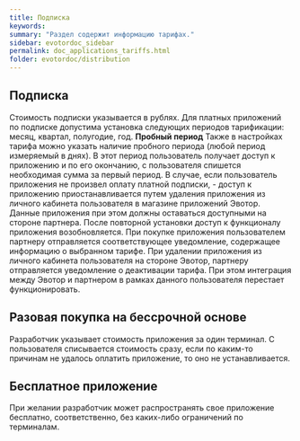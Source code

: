 ```yaml
---
title: Подписка
keywords:
summary: "Раздел содержит информацию тарифах."
sidebar: evotordoc_sidebar
permalink: doc_applications_tariffs.html
folder: evotordoc/distribution
---
```


## Подписка

<span style="font-weight: 400">Стоимость подписки указывается в рублях.</span> <span style="font-weight: 400">Для платных приложений по подписке допустима установка следующих периодов тарификации: месяц, квартал, полугодие, год.</span> **Пробный период** <span style="font-weight: 400">Также в настройках тарифа можно указать наличие пробного периода (любой период измеряемый в днях). В этот период пользователь получает доступ к приложению и по его окончанию, с пользователя спишется необходимая сумма за первый период.</span> <span style="font-weight: 400">В случае, если пользователь приложения не произвел оплату платной подписки, - доступ к приложению приостанавливается путем удаления приложения из личного кабинета пользователя в магазине приложений Эвотор. Данные приложения при этом должны оставаться доступными на стороне партнера. После повторной установки доступ к функционалу приложения возобновляется.</span> <span style="font-weight: 400">При покупке приложения пользователем партнеру отправляется соответствующее уведомление, содержащее информацию о выбранном тарифе.</span> <span style="font-weight: 400">При удалении приложения из личного кабинета пользователя на стороне Эвотор, партнеру отправляется уведомление о деактивации тарифа. При этом интеграция между Эвотор и партнером в рамках данного пользователя перестает функционировать.</span>

## Разовая покупка на бессрочной основе

Разработчик указывает стоимость приложения за один терминал. С пользователя списывается стоимость сразу, если по каким-то причинам не удалось оплатить приложение, то оно не устанавливается.

## Бесплатное приложение

При желании разработчик может распространять свое приложение бесплатно, соответственно, без каких-либо ограничений по терминалам.
